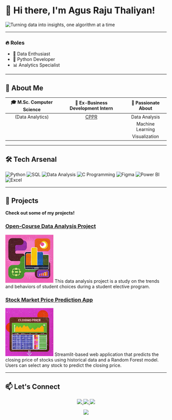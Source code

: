 # 👋 Hi there, I'm Agus Raju Thaliyan!

![Turning data into insights, one algorithm at a time](https://img.shields.io/badge/-Turning%20data%20into%20insights%2C%20one%20algorithm%20at%20a%20time.-blue?style=for-the-badge&labelColor=black)

---

### 🔥 Roles
- 🧠 Data Enthusiast
- 🐍 Python Developer
- 📊 Analytics Specialist

---

## 🚀 About Me
| 🎓 M.Sc. Computer Science | 💼 Ex-Business Development Intern | 🌟 Passionate About |
|:------------------------:|:-------------------------------:|:------------------:|
| (Data Analytics)          | [CPPR](https://www.cppr.in/)    | Data Analysis       |
|                           |                                 | Machine Learning    |
|                           |                                 | Visualization       |

---

## 🛠️ Tech Arsenal

![Python](https://img.shields.io/badge/Python-3670A0?style=for-the-badge&logo=python&logoColor=white)
![SQL](https://img.shields.io/badge/SQL-007ACC?style=for-the-badge&logo=mysql&logoColor=white)
![Data Analysis](https://img.shields.io/badge/Data%20Analysis-009688?style=for-the-badge&logo=tableau&logoColor=white)
![C Programming](https://img.shields.io/badge/C%20Programming-191970?style=for-the-badge&logo=c&logoColor=white)
![Figma](https://img.shields.io/badge/Figma-6264A7?style=for-the-badge&logo=figma&logoColor=white)
![Power BI](https://img.shields.io/badge/Power%20BI-F2C811?style=for-the-badge&logo=power-bi&logoColor=white)
![Excel](https://img.shields.io/badge/Excel-217346?style=for-the-badge&logo=microsoft-excel&logoColor=white)

---

## 📂 Projects
**Check out some of my projects!**

### [Open-Course Data Analysis Project](https://github.com/agusrajuthaliyan/Open-Course-Data-Analysis-Project)
![Project 1 Screenshot](Resources/proj1.png)
This data analysis project is a study on the trends and behaviors of student choices during a student elective program.

### [Stock Market Price Prediction App](https://github.com/agusrajuthaliyan/Stock-Price-Prediction-App)
![Project 2 Screenshot](Resources/proj2.png)
Streamlit-based web application that predicts the closing price of stocks using historical data and a Random Forest model. Users can select any stock to predict the closing price.

---

## 📫 Let's Connect
<p align="center">
  <a href="https://www.linkedin.com/in/agusrajuthaliyan/">
    <img src="https://img.shields.io/badge/-LinkedIn-blue?style=for-the-badge&logo=Linkedin&logoColor=white" />
  </a>
  <a href="https://github.com/agusrajuthaliyan">
    <img src="https://img.shields.io/badge/-GitHub-181717?style=for-the-badge&logo=github" />
  </a>
  <a href="mailto:agusraju43@gmail.com">
    <img src="https://img.shields.io/badge/-Email-D14836?style=for-the-badge&logo=gmail&logoColor=white" />
  </a>
</p>
<p align="center">
  <img src="https://komarev.com/ghpvc/?username=agusrajuthaliyan&color=blue&style=flat-square&label=Profile+Views" />
</p>
